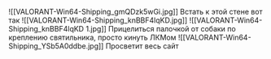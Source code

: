 ![[VALORANT-Win64-Shipping_gmQDzk5wGi.jpg]]
Встать к этой стене вот так
![[VALORANT-Win64-Shipping_knBBF4lqKD.jpg]]
![[VALORANT-Win64-Shipping_knBBF4lqKD 1.jpg]]
Прицелиться палочкой от собаки по креплению святильника, просто кинуть ЛКМом
![[VALORANT-Win64-Shipping_YSb5A0ddbe.jpg]]
Просветит весь сайт
